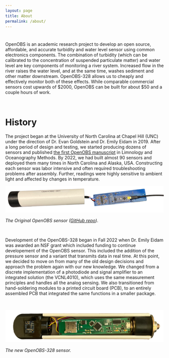 ```yaml
---
layout: page
title: About
permalink: /about/
---
```

#
OpenOBS is an academic research project to develop an open source, affordable, and accurate turbidity and water level sensor using common electronics components. The combination of turbidity (which can be calibrated to the concentration of suspended particulate matter) and water level are key components of monitoring a river system. Increased flow in the river raises the water level, and at the same time, washes sediment and other matter downstream. OpenOBS-328 allows us to cheaply and effectively monitor both of these effects. While comparable commercial sensors cost upwards of $2000, OpenOBS can be built for about $50 and a couple hours of work. 


&nbsp;

# History 
The project began at the University of North Carolina at Chapel Hill (UNC) under the direction of Dr. Evan Goldstein and Dr. Emily Eidam in 2019. After a long period of design and testing, we started producing dozens of sensors and published [the first OpenOBS manuscript](https://aslopubs.onlinelibrary.wiley.com/doi/abs/10.1002/lom3.10469) in Limnology and Oceanography Methods. By 2022, we had built almost 90 sensors and deployed them many times in North Carolina and Alaska, USA. Constructing each sensor was labor intensive and often required troubleshooting problems after assembly. Further, readings were highly sensitive to ambient light and affected by changes in temperature. 

![image](./images/OBS1.png)

*The Original OpenOBS sensor ([GitHub repo](https://github.com/tedlanghorst/OpenOBS)).*

&nbsp;

Development of the OpenOBS-328 began in Fall 2022 when Dr. Emily Eidam was awarded an NSF grant which included funding to continue developement of the OpenOBS sensor. This included the addition of the pressure sensor and a variant that transmits data in real time. At this point, we decided to move on from many of the old design decisions and approach the problem again with our new knowledge. We changed from a discrete implementation of a photodiode and signal amplifier to an integrated solution (the VCNL4010), which uses the same measurement principles and handles all the analog sensing. We also transitioned from hand-soldering modules to a printed circuit board (PCB), to an entirely assembled PCB that integrated the same functions in a smaller package.

&nbsp;

![image](./images/OpenOBS-328-front.png)

*The new OpenOBS-328 sensor.*








